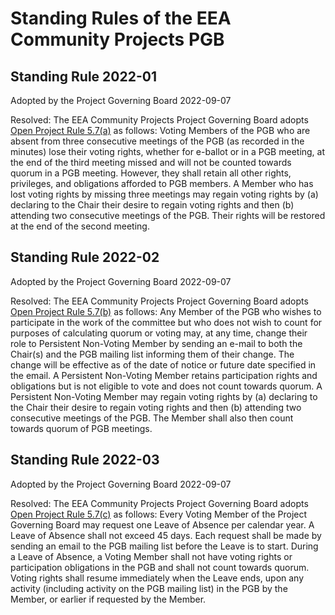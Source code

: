 # Standing Rules of the EEA Community Projects PGB

## Standing Rule 2022-01

Adopted by the Project Governing Board 2022-09-07

Resolved: The EEA Community Projects Project Governing Board adopts [Open Project Rule 5.7(a)](https://www.oasis-open.org/policies-guidelines/open-projects-process/#project-governing-board-adjust-voting-rights) as follows:
Voting Members of the PGB who are absent from three consecutive meetings of the PGB (as recorded in the minutes) lose their voting rights, whether for e-ballot or in a PGB meeting, at the end of the third meeting missed and will not be counted towards quorum in a PGB meeting. However, they shall retain all other rights, privileges, and obligations afforded to PGB members.
A Member who has lost voting rights by missing three meetings may regain voting rights by (a) declaring to the Chair their desire to regain voting rights and then (b) attending two consecutive meetings of the PGB.  Their rights will be restored at the end of the second meeting.

## Standing Rule 2022-02

Adopted by the Project Governing Board 2022-09-07

Resolved: The EEA Community Projects Project Governing Board adopts [Open Project Rule 5.7(b)](https://www.oasis-open.org/policies-guidelines/open-projects-process/#project-governing-board-adjust-voting-rights) as follows:
Any Member of the PGB who wishes to participate in the work of the committee but who does not wish to count for purposes of calculating quorum or voting may, at any time, change their role to Persistent Non-Voting Member by sending an e-mail to both the Chair(s) and the PGB mailing list informing them of their change. The change will be effective as of the date of notice or future date specified in the email. A Persistent Non-Voting Member retains participation rights and obligations but is not eligible to vote and does not count towards quorum.
A Persistent Non-Voting Member may regain voting rights by (a) declaring to the Chair their desire to regain voting rights and then (b) attending two consecutive meetings of the PGB. The Member shall also then count towards quorum of PGB meetings.

## Standing Rule 2022-03

Adopted by the Project Governing Board 2022-09-07

Resolved: The EEA Community Projects Project Governing Board adopts [Open Project Rule 5.7(c)](https://www.oasis-open.org/policies-guidelines/open-projects-process/#project-governing-board-adjust-voting-rights) as follows:
Every Voting Member of the Project Governing Board may request one Leave of Absence per calendar year. A Leave of Absence shall not exceed 45 days. Each request shall be made by sending an email to the PGB mailing list before the Leave is to start.
During a Leave of Absence, a Voting Member shall not have voting rights or participation obligations in the PGB and shall not count towards quorum. Voting rights shall resume immediately when the Leave ends, upon any activity (including activity on the PGB mailing list) in the PGB by the Member, or earlier if requested by the Member.

